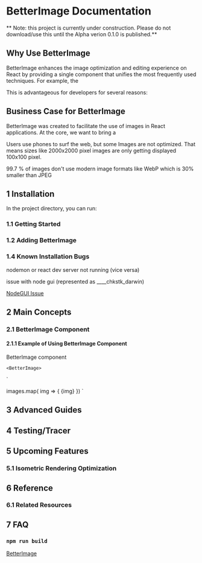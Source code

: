 # BetterImage Documentation

** Note: this project is currently under construction. Please do not download/use this until the Alpha verion 0.1.0 is published.**

## Why Use BetterImage

BetterImage enhances the image optimization and editing experience on React by providing a single component that unifies the most frequently used techniques. For example, the 

This is advantageous for developers for several reasons: 

## Business Case for BetterImage

BetterImage was created to facilitate the use of images in React applications. At the core, we want to bring a 

Users use phones to surf the web, but some Images are not optimized. That means sizes like 2000x2000 pixel images are only getting displayed 100x100 pixel.

99.7 % of images don't use modern image formats like WebP which is 30% smaller than JPEG

## 1 Installation 

In the project directory, you can run:

### 1.1 Getting Started

### 1.2 Adding BetterImage

### 1.4 Known Installation Bugs
nodemon or react dev server not running (vice versa)

issue with node gui (represented as ____chkstk_darwin)

[NodeGUI Issue](https://github.com/nodegui/nodegui/issues/391)


## 2 Main Concepts

### 2.1 BetterImage Component

#### 2.1.1 Example of Using BetterImage Component

BetterImage component 

`<BetterImage>`

`<App>
	<ImageList />
</App>

<ImageList>
	<BetterImage src=”./img.png” resize="200x200" theme=”oneImage” />
	images.map( img => {
		<BetterImage>
			{img}
		</BetterImage>
	})
</ImageList>
`

## 3 Advanced Guides





## 4 Testing/Tracer


## 5 Upcoming Features

### 5.1 Isometric Rendering Optimization

## 6 Reference

### 6.1 Related Resources

## 7 FAQ


### `npm run build`

[BetterImage](https://www.betterimagejs.com) 




